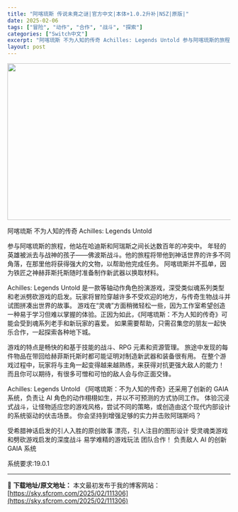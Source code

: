 ```yaml
---
title: "阿喀琉斯 传说未竟之谜|官方中文|本体+1.0.2升补|NSZ|原版|"
date: 2025-02-06
tags: ["冒险", "动作", "合作", "战斗", "探索"]
categories: ["Switch中文"]
excerpt: "阿喀琉斯 不为人知的传奇 Achilles: Legends Untold 参与阿喀琉斯的旅程，他站在哈迪斯和阿瑞斯之间长达数百年的冲突中。 年轻的英雄被派去与战神的孩子——佛波斯战斗。他的旅程将带他到神话世界的许多不同角落，在那里他将获得强大的文物，以帮助他完成任务。 阿喀琉斯并不孤单，因为铁匠之&hellip;"
layout: post
---
```


<img class="aligncenter size-full wp-image-111296" src="https://sky.sfcrom.com/wp-content/uploads/2025/02/2025020615331387.webp" alt="" width="616" height="353" />

阿喀琉斯 不为人知的传奇 Achilles: Legends Untold

参与阿喀琉斯的旅程，他站在哈迪斯和阿瑞斯之间长达数百年的冲突中。 年轻的英雄被派去与战神的孩子——佛波斯战斗。他的旅程将带他到神话世界的许多不同角落，在那里他将获得强大的文物，以帮助他完成任务。 阿喀琉斯并不孤单，因为铁匠之神赫菲斯托斯随时准备制作新武器以换取材料。

Achilles: Legends Untold 是一款等轴动作角色扮演游戏，深受类似魂系列类型和老派劈砍游戏的启发。玩家将冒险穿越许多不受欢迎的地方，与传奇生物战斗并试图拼凑出世界的故事。 游戏在“灵魂”方面稍微轻松一些，因为工作室希望创造一种易于学习但难以掌握的体验。正因为如此，《阿喀琉斯：不为人知的传奇》可能会受到魂系列老手和新玩家的喜爱。 如果需要帮助，只需召集您的朋友一起快乐合作，一起探索各种地下城。

游戏的特点是畅快的和基于技能的战斗、RPG 元素和资源管理。 旅途中发现的每件物品在带回给赫菲斯托斯时都可能证明对制造新武器和装备很有用。 在整个游戏过程中，玩家将与主角一起变得越来越熟练，来获得对抗更强大敌人的能力！ 而且你可以期待，有很多可憎和可怕的敌人会与你正面交锋。

Achilles: Legends Untold 《阿喀琉斯：不为人知的传奇》还采用了创新的 GAIA 系统，负责让 AI 角色的动作栩栩如生，并以不可预测的方式协同工作。 体验沉浸式战斗，让怪物适应您的游戏风格，尝试不同的策略，或创造由这个现代内部设计的系统驱动的伏击场景。
你会坚持到增强足够的实力并击败阿瑞斯吗？

受希腊神话启发的引人入胜的原创故事
漂亮，引人注目的图形设计
受灵魂类游戏和劈砍游戏启发的深度战斗
易学难精的游戏玩法
团队合作！
负责敌人 AI 的创新 GAIA 系统

系统要求:19.0.1

---
📖 **下载地址/原文地址：** 本文最初发布于我的博客网站：[https://sky.sfcrom.com/2025/02/111306](https://sky.sfcrom.com/2025/02/111306)

